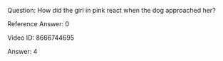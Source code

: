 Question: How did the girl in pink react when the dog approached her?

Reference Answer: 0

Video ID: 8666744695

Answer: 4


